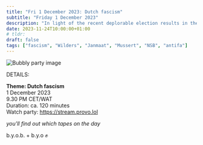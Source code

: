 ```yaml
---
title: "Fri 1 December 2023: Dutch fascism"
subtitle: "Friday 1 December 2023"
description: "In light of the recent deplorable election results in the Netherlands, this evening we'll dive deep into the revoling bowels of Dutch fascism :P"
date: 2023-11-24T10:00:00+01:00
# tldr: 
draft: false
tags: ["fascism", "Wilders", "Janmaat", "Mussert", "NSB", "antifa"]
---
```


![Bubbly party image](/images/nooit-meer-fascisme.jpg)

DETAILS:

**Theme: Dutch fascism**   
1 December 2023  
9.30 PM CET/WAT  
Duration: ca. 120 minutes  
Watch party: https://stream.provo.lol

*you'll find out which tapes on the day* 

b.y.o.b. + b.y.o ✊
